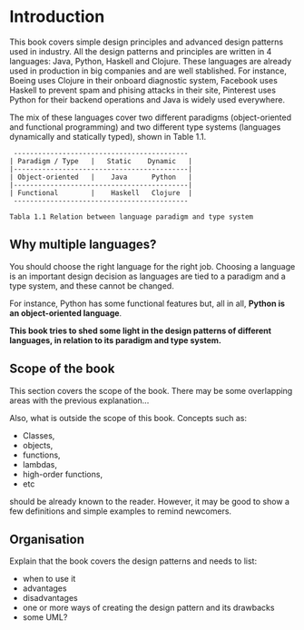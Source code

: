 # Introduction

This book covers simple design principles and advanced design patterns used in industry.
All the design patterns and principles are written in 4 languages: Java, Python, Haskell and Clojure.
These languages are already used in production in big companies and are
well stablished. For instance, Boeing uses Clojure in their onboard
diagnostic system, Facebook uses Haskell to prevent spam and phising attacks
in their site, Pinterest uses Python for their backend operations and
Java is widely used everywhere.

The mix of these languages cover two different paradigms (object-oriented and functional
programming) and two different type systems (languages dynamically and
statically typed), shown in Table 1.1.

     -------------------------------------------
    | Paradigm / Type   |   Static    Dynamic   |
    |-------------------------------------------|
    | Object-oriented   |    Java      Python   |
    |-------------------------------------------|
    | Functional        |    Haskell   Clojure  |
     -------------------------------------------

    Tabla 1.1 Relation between language paradigm and type system


## Why multiple languages?

You should choose the right language for the right job. Choosing a language
is an important design decision as languages are tied to a paradigm and a type system,
and these cannot be changed.
<!--   -->
For instance, Python has some functional features but, all in all,
**Python is an object-oriented language**.

**This book tries to shed some light in the design patterns of different languages,
in relation to its paradigm and type system.**

<!--
Should I cover design patterns from ASD? YES

Should I cover UML? ... maybe not!

Introduction to other languages!

Design patterns:
- SOLID vs GRASP
- Design patterns for OOP and/or FP
- Design patterns are solutions and they have weaknesses. Mention them
in detail and their advantages against dynamic/static languages and
OOP/FP.
- Testing to check that it works!
-->

## Scope of the book

This section covers the scope of the book. There may be some overlapping
areas with the previous explanation...

Also, what is outside the scope of this book. Concepts such as:

- Classes,
- objects,
- functions,
- lambdas,
- high-order functions,
- etc

should be already known to the reader. However, it may be good to show a few
definitions and simple examples to remind newcomers.

## Organisation

Explain that the book covers the design patterns and needs to list:

- when to use it
- advantages
- disadvantages
- one or more ways of creating the design pattern and its drawbacks
- some UML?
